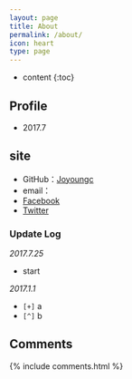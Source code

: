 ```yaml
---
layout: page
title: About
permalink: /about/
icon: heart
type: page
---
```


* content
{:toc}

## Profile

* 2017.7

## site

* GitHub：[Joyoungc](https://github.com/joyoungc)
* email：
* [Facebook](https://www.facebook.com/)
* [Twitter](https://twitter.com/)


### Update Log

*2017.7.25*

- start

*2017.1.1*

* `[+]` a
* `[^]` b

## Comments

{% include comments.html %}
